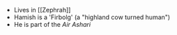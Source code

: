 - Lives in [[Zephrah]]
- Hamish is a 'Firbolg' (a "highland cow turned human")
- He is part of the _Air Ashari_